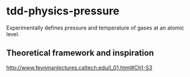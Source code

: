 tdd-physics-pressure
====================

Experimentally defines pressure and temperature of gases at an atomic level.

Theoretical framework and inspiration
-------------------------------------
http://www.feynmanlectures.caltech.edu/I_01.html#Ch1-S3
